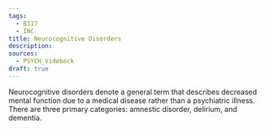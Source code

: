 ```yaml
---
tags:
  - B317
  - INC
title: Neurocognitive Disorders
description: 
sources:
  - PSYCH_Videbeck
draft: true
---
```

Neurocognitive disorders denote a general term that describes decreased mental function due to a medical disease rather than a psychiatric illness. There are three primary categories: amnestic disorder, delirium, and dementia.